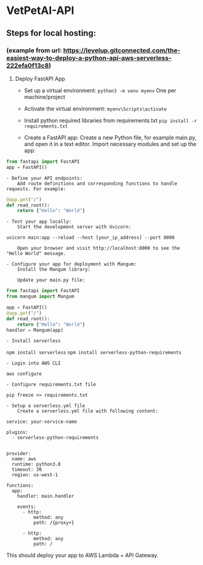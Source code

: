 # VetPetAI-API

## Steps for local hosting: 
### (example from url: https://levelup.gitconnected.com/the-easiest-way-to-deploy-a-python-api-aws-serverless-222efa0f13c8)
1. Deploy FastAPI App
    - Set up a virtual environment:
```python3 -m venv myenv```  One per machine/project

    - Activate the virtual environment:
```myenv\Scripts\activate```

    - Install python required libraries from requirements.txt
```pip install -r requirements.txt``` 

    - Create a FastAPI app:
        Create a new Python file, for example main.py, and open it in a text editor. Import necessary modules and set up the app:
```python
from fastapi import FastAPI
app = FastAPI()
```

    - Define your API endpoints:
        Add route definitions and corresponding functions to handle requests. For example:
```python
@app.get("/")
def read_root():
    return {"Hello": "World"}
```

    - Test your app locally:
        Start the development server with Uvicorn:

```uvicorn main:app --reload --host [your_ip_address] --port 8000```

        Open your browser and visit http://localhost:8000 to see the "Hello World" message.

    - Configure your app for deployment with Mangum:
        Install the Mangum library:

        Update your main.py file:

```python
from fastapi import FastAPI
from mangum import Mangum

app = FastAPI()
@app.get("/")
def read_root():
    return {"Hello": "World"}
handler = Mangum(app)
```


    - Install serverless
```npm install serverless```
```npm install serverless-python-requirements```

    - Login into AWS CLI
```aws configure```

    - Configure requirements.txt file
```pip freeze >> requirements.txt```

    - Setup a serverless.yml file
        Create a serverless.yml file with following content:
```
service: your-service-name

plugins:
  - serverless-python-requirements


provider:
  name: aws
  runtime: python3.8
  timeout: 30
  region: us-west-1

functions:
  app:
    handler: main.handler
  
    events:
      - http:
          method: any
          path: /{proxy+}
          
      - http:
          method: any
          path: /
```
          
This should deploy your app to AWS Lambda + API Gateway.